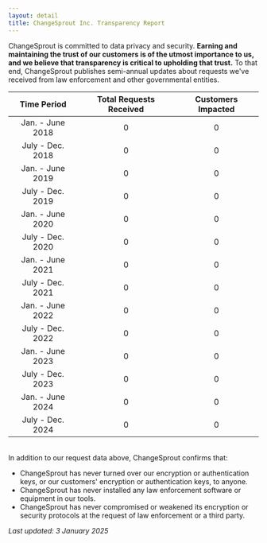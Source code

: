 ```yaml
---
layout: detail
title: ChangeSprout Inc. Transparency Report
---
```

ChangeSprout is committed to data privacy and security. **Earning and maintaining the trust of our customers is of the utmost importance to us, and we believe that transparency is critical to upholding that trust.** To that end, ChangeSprout publishes semi-annual updates about requests we've received from law enforcement and other governmental entities. 

|Time Period|Total Requests Received|Customers Impacted|
| :--------------: | :---------------------: | :----------------: |
| Jan. - June 2018 |   0                     | 0                  |
| July - Dec. 2018 |   0                     | 0                  |
| Jan. - June 2019 |   0                     | 0                  |
| July - Dec. 2019 |   0                     | 0                  |
| Jan. - June 2020 |   0                     | 0                  |
| July - Dec. 2020 |   0                     | 0                  |
| Jan. - June 2021 |   0                     | 0                  |
| July - Dec. 2021 |   0                     | 0                  |
| Jan. - June 2022 |   0                     | 0                  |
| July - Dec. 2022 |   0                     | 0                  |
| Jan. - June 2023 |   0                     | 0                  |
| July - Dec. 2023 |   0                     | 0                  |
| Jan. - June 2024 |   0                     | 0                  |
| July - Dec. 2024 |   0                     | 0                  |

\
In addition to our request data above, ChangeSprout confirms that:

* ChangeSprout has never turned over our encryption or authentication keys, or our customers' encryption or authentication keys, to anyone.
* ChangeSprout has never installed any law enforcement software or equipment in our tools.
* ChangeSprout has never compromised or weakened its encryption or security protocols at the request of law enforcement or a third party. 

*Last updated: 3 January 2025*
